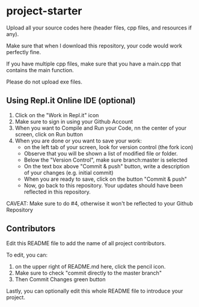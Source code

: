 # project-starter

Upload all your source codes here (header files, cpp files, and resources if any).

Make sure that when I download this repository, your code would work perfectly fine.

If you have multiple cpp files, make sure that you have a main.cpp that contains the main function.

Please do not upload exe files.

## Using Repl.it Online IDE (optional)

1. Click on the "Work in Repl.it" icon
2. Make sure to sign in using your Github Account
3. When you want to Compile and Run your Code, nn the center of your screen, click on Run button
4. When you are done or you want to save your work:
   - on the left tab of your screen, look for version control (the fork icon)
   - Observe that you will be shown a list of modified file or folder.
   - Below the "Version Control", make sure branch:master is selected
   - On the text box above "Commit & push" button, write a description of your changes (e.g. initial commit)
   - When you are ready to save, click on the button "Commit & push"
   - Now, go back to this repository. Your updates should have been reflected in this repository.

CAVEAT: Make sure to do #4, otherwise it won't be reflected to your Github Repository

## Contributors

Edit this README file to add the name of all project contributors.

To edit, you can:
1. on the upper right of README.md here, click the pencil icon.
2. Make sure to check "commit directly to the master branch"
3. Then Commit Changes green button


Lastly, you can optionally edit this whole README file to introduce your project.

